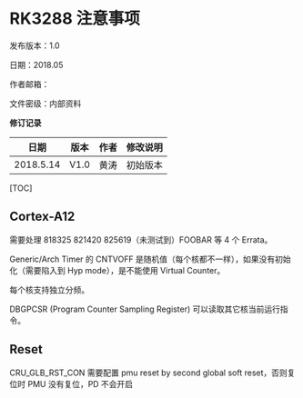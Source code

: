 # RK3288 注意事项

发布版本：1.0

日期：2018.05

作者邮箱：

文件密级：内部资料

**修订记录**

| **日期**    | **版本** | **作者** | **修改说明**         |
| --------- | ------ | ------ | ---------------- |
| 2018.5.14  | V1.0   | 黄涛     | 初始版本 |

[TOC]

## Cortex-A12

需要处理 818325 821420 825619（未测试到）FOOBAR 等 4 个 Errata。

Generic/Arch Timer 的 CNTVOFF 是随机值（每个核都不一样），如果没有初始化（需要陷入到 Hyp mode），是不能使用 Virtual Counter。

每个核支持独立分频。

DBGPCSR (Program Counter Sampling Register) 可以读取其它核当前运行指令。

## Reset

CRU_GLB_RST_CON 需要配置 pmu reset by second global soft reset，否则复位时 PMU 没有复位，PD 不会开启